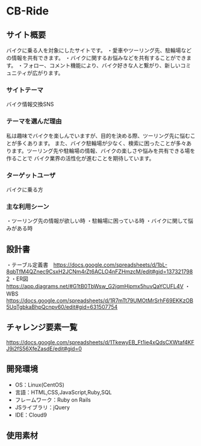 # CB-Ride

## サイト概要
バイクに乗る人を対象にしたサイトです。
・愛車やツーリング先、駐輪場などの情報を共有できます。
・バイクに関するお悩みなどを共有することができます。
・フォロー、コメント機能により、バイク好きな人と繋がり、新しいコミュニティが広がります。

### サイトテーマ
バイク情報交換SNS

### テーマを選んだ理由
私は趣味でバイクを楽しんでいますが、目的を決める際、ツーリング先に悩むことが多くあります。
また、バイク駐輪場が少なく、検索に困ったことが多々あります。ツーリング先や駐輪場の情報、バイクの楽しさや悩みを共有できる場を作ることで
バイク業界の活性化が進むことを期待しています。

### ターゲットユーザ
バイクに乗る方

### 主な利用シーン
・ツーリング先の情報が欲しい時
・駐輪場に困っている時
・バイクに関して悩みがある時

## 設計書
・テーブル定義書　https://docs.google.com/spreadsheets/d/1bL-8qbTfM4QZnec9CsxH2JCNm4rZt6ACLO4nFZHmzcM/edit#gid=1373217982
・ER図　https://app.diagrams.net/#G1tB0TbWsw_G2jqmHjpmx5huvQaYCUFL4V
・WBS　https://docs.google.com/spreadsheets/d/1R7mTt79UMOtMrSrhF69EKKzOB5UqTgbkaBhpQcnpv60/edit#gid=631507754

## チャレンジ要素一覧
https://docs.google.com/spreadsheets/d/1TkewyEB_Ft1ie4xQdsCXWtaf4KFJ9j2fS56XfeZasdE/edit#gid=0

## 開発環境
- OS：Linux(CentOS)
- 言語：HTML,CSS,JavaScript,Ruby,SQL
- フレームワーク：Ruby on Rails
- JSライブラリ：jQuery
- IDE：Cloud9

## 使用素材
